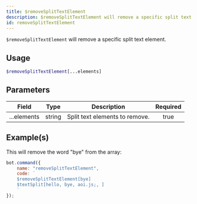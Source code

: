 ```yaml
---
title: $removeSplitTextElement
description: $removeSplitTextElement will remove a specific split text element.
id: removeSplitTextElement
---
```


`$removeSplitTextElement` will remove a specific split text element.

## Usage

```php
$removeSplitTextElement[...elements]
```

## Parameters

| Field       | Type   | Description                    | Required |
| ----------- | ------ | ------------------------------ | :------: |
| ...elements | string | Split text elements to remove. |   true   |

## Example(s)

This will remove the word "bye" from the array:

```javascript
bot.command({
    name: "removeSplitTextElement",
    code: `
    $removeSplitTextElement[bye]
    $textSplit[hello, bye, aoi.js;, ]
    `
});
```